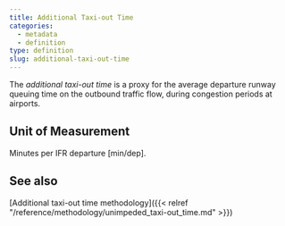 ```yaml
---
title: Additional Taxi-out Time
categories:
  - metadata
  - definition
type: definition
slug: additional-taxi-out-time
---
```


The *additional taxi-out time* is a proxy for the average departure runway queuing
time on the outbound traffic flow, during congestion periods at airports.

## Unit of Measurement
Minutes per IFR departure [min/dep].

## See also

[Additional taxi-out time methodology]({{< relref "/reference/methodology/unimpeded_taxi-out_time.md" >}})
